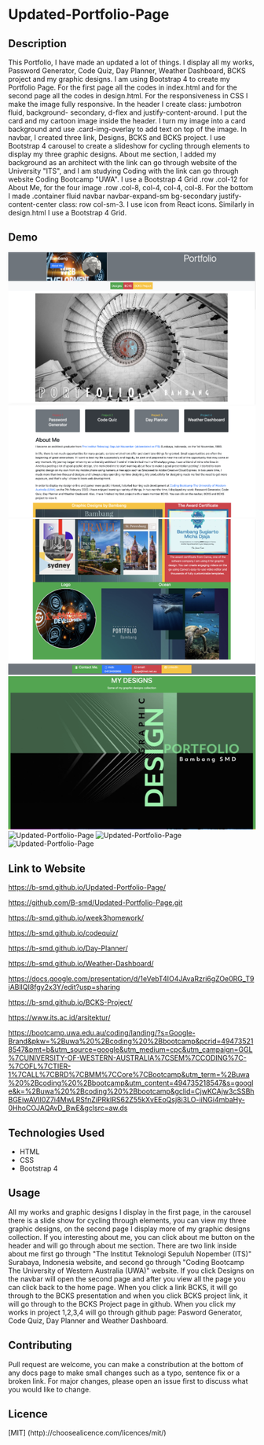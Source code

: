 # Updated-Portfolio-Page

## Description
This Portfolio, I have made an updated a lot of things. I display all my works, Password Generator, Code Quiz, Day Planner, Weather Dashboard, BCKS project and my graphic designs. I am using Bootstrap 4 to create my Portfolio Page. For the first page all the codes in index.html and for the second page all the codes in design.html. For the responsiveness in CSS I make the image fully responsive. In the header I create class: jumbotron fluid, background- secondary, d-flex and justify-content-around. I put the card and my cartoon image inside the header. I turn my image into a card background and use .card-img-overlay to add text on top of the image. In navbar, I created three link, Designs, BCKS and BCKS project. I use Bootstrap 4 carousel to create a slideshow for cycling through elements to display my three graphic designs. About me section, I added my background as an architect with the link can go through website of the University "ITS", and I am studying Coding with the link can go through website Coding Bootcamp "UWA". I use a Bootstrap 4 Grid .row .col-12 for About Me, for the four image .row .col-8, col-4, col-4, col-8. For the bottom I made .container fluid navbar navbar-expand-sm bg-secondary justify-content-center class: row col-sm-3. I use icon from React icons. Similarly in design.html I use a Bootstrap 4 Grid.

## Demo

![Updated-Portfolio-Page](./img/ScreenShot1.png)
![Updated-Portfolio-Page](./img/ScreenShot2.png)
![Updated-Portfolio-Page](./img/ScreenShot3.png)
![Updated-Portfolio-Page](./img/ScreenShot4.png)
![Updated-Portfolio-Page](./img/ScreenShot5.png)
![Updated-Portfolio-Page](./img/ScreenShot6.png)
![Updated-Portfolio-Page](./img/ScreenShot7.png)

## Link to Website

https://b-smd.github.io/Updated-Portfolio-Page/

https://github.com/B-smd/Updated-Portfolio-Page.git

https://b-smd.github.io/week3homework/

https://b-smd.github.io/codequiz/

https://b-smd.github.io/Day-Planner/

https://b-smd.github.io/Weather-Dashboard/

https://docs.google.com/presentation/d/1eVebT4IO4JAvaRzri6gZOe0RG_T9iABlIQI8fgy2x3Y/edit?usp=sharing


https://b-smd.github.io/BCKS-Project/

https://www.its.ac.id/arsitektur/

https://bootcamp.uwa.edu.au/coding/landing/?s=Google-Brand&pkw=%2Buwa%20%2Bcoding%20%2Bbootcamp&pcrid=494735218547&pmt=b&utm_source=google&utm_medium=cpc&utm_campaign=GGL%7CUNIVERSITY-OF-WESTERN-AUSTRALIA%7CSEM%7CCODING%7C-%7COFL%7CTIER-1%7CALL%7CBRD%7CBMM%7CCore%7CBootcamp&utm_term=%2Buwa%20%2Bcoding%20%2Bbootcamp&utm_content=494735218547&s=google&k=%2Buwa%20%2Bcoding%20%2Bbootcamp&gclid=CjwKCAjw3cSSBhBGEiwAVII0Z7i4MwLRSfnZiPRkIRS62Z55kXvEEoQsj8i3LO-iiNGi4mbaHy-0HhoCOJAQAvD_BwE&gclsrc=aw.ds

## Technologies Used
- HTML
- CSS
- Bootstrap 4

## Usage
All my works and graphic designs I display in the first page, in the carousel there is a slide show for cycling through elements, you can view my three graphic designs, on the second page I display more of my graphic designs collection. If you interesting about me, you can click about me button on the header and will go through about me section. There are two link inside about me first go through "The Institut Teknologi Sepuluh Nopember (ITS)" Surabaya, Indonesia website, and second go through "Coding Bootcamp The University of Western Australia (UWA)" website.  If you click Designs on the navbar will open the second page and after you view all the page you can click back to the home page. When you click a link BCKS, it will go through to the BCKS presentation and when you click BCKS project link, it will go through to the BCKS Project page in github. When you click my works in project 1,2,3,4 will go through github page: Pasword Generator, Code Quiz, Day Planner and Weather Dashboard. 

## Contributing
Pull request are welcome, you can make a constribution at the bottom of any docs page to make small changes such as a typo, sentence fix or a broken link. For major changes, please open an issue first to discuss what you would like to change.

## Licence
[MIT]
(http)://choosealicence.com/licences/mit/)
